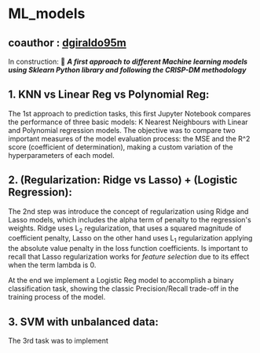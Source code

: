# ML_models 
## coauthor : [dgiraldo95m](https://github.com/dgiraldom95)
In construction: :construction_worker:
<em>**A first approach to different Machine learning models using Sklearn Python library and following the CRISP-DM methodology**</em>

## 1. KNN vs Linear Reg vs Polynomial Reg:
The 1st approach to prediction tasks, this first Jupyter Notebook compares the performance of three basic models: K Nearest Neighbours with Linear and Polynomial regression models. The objective was to compare two important measures of the model evaluation process: the MSE and the R^2 score (coefficient of determination), making a custom variation of the hyperparameters of each model. 

## 2. (Regularization: Ridge vs Lasso) + (Logistic Regression):
The 2nd step was introduce the concept of regularization using Ridge and Lasso models, which includes the alpha term of penalty to the regression's weights. Ridge uses L<sub>2</sub> regularization, that uses a squared magnitude of coefficient penalty, Lasso on the other hand uses L<sub>1</sub> regularization applying the absolute value penalty in the loss function coefficients. Is important to recall that Lasso regularization works for <em>feature selection</em> due to its effect when the term lambda is 0. 

At the end we implement a Logistic Reg model to accomplish a binary classification task, showing the classic Precision/Recall trade-off in the training process of the model. 

## 3. SVM with unbalanced data:
The 3rd task was to implement 
